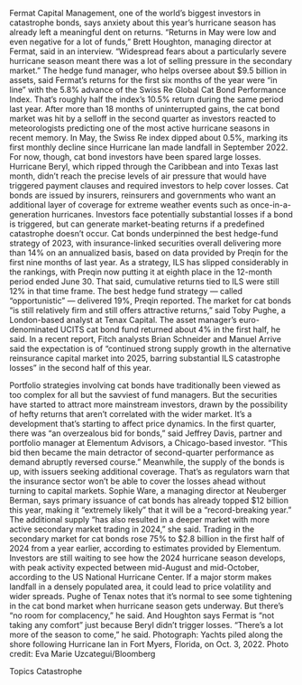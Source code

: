 Fermat Capital Management, one of the world’s biggest investors in catastrophe bonds, says anxiety about this year’s hurricane season has already left a meaningful dent on returns.
“Returns in May were low and even negative for a lot of funds,” Brett Houghton, managing director at Fermat, said in an interview. “Widespread fears about a particularly severe hurricane season meant there was a lot of selling pressure in the secondary market.”
The hedge fund manager, who helps oversee about $9.5 billion in assets, said Fermat’s returns for the first six months of the year were “in line” with the 5.8% advance of the Swiss Re Global Cat Bond Performance Index. That’s roughly half the index’s 10.5% return during the same period last year.
After more than 18 months of uninterrupted gains, the cat bond market was hit by a selloff in the second quarter as investors reacted to meteorologists predicting one of the most active hurricane seasons in recent memory. In May, the Swiss Re index dipped about 0.5%, marking its first monthly decline since Hurricane Ian made landfall in September 2022.
For now, though, cat bond investors have been spared large losses. Hurricane Beryl, which ripped through the Caribbean and into Texas last month, didn’t reach the precise levels of air pressure that would have triggered payment clauses and required investors to help cover losses.
Cat bonds are issued by insurers, reinsurers and governments who want an additional layer of coverage for extreme weather events such as once-in-a-generation hurricanes. Investors face potentially substantial losses if a bond is triggered, but can generate market-beating returns if a predefined catastrophe doesn’t occur.
Cat bonds underpinned the best hedge-fund strategy of 2023, with insurance-linked securities overall delivering more than 14% on an annualized basis, based on data provided by Preqin for the first nine months of last year.
As a strategy, ILS has slipped considerably in the rankings, with Preqin now putting it at eighth place in the 12-month period ended June 30. That said, cumulative returns tied to ILS were still 12% in that time frame. The best hedge fund strategy — called “opportunistic” — delivered 19%, Preqin reported.
The market for cat bonds “is still relatively firm and still offers attractive returns,” said Toby Pughe, a London-based analyst at Tenax Capital. The asset manager’s euro-denominated UCITS cat bond fund returned about 4% in the first half, he said.
In a recent report, Fitch analysts Brian Schneider and Manuel Arrive said the expectation is of “continued strong supply growth in the alternative reinsurance capital market into 2025, barring substantial ILS catastrophe losses” in the second half of this year.

Portfolio strategies involving cat bonds have traditionally been viewed as too complex for all but the savviest of fund managers. But the securities have started to attract more mainstream investors, drawn by the possibility of hefty returns that aren’t correlated with the wider market. It’s a development that’s starting to affect price dynamics.
In the first quarter, there was “an overzealous bid for bonds,” said Jeffrey Davis, partner and portfolio manager at Elementum Advisors, a Chicago-based investor. “This bid then became the main detractor of second-quarter performance as demand abruptly reversed course.”
Meanwhile, the supply of the bonds is up, with issuers seeking additional coverage. That’s as regulators warn that the insurance sector won’t be able to cover the losses ahead without turning to capital markets.
Sophie Ware, a managing director at Neuberger Berman, says primary issuance of cat bonds has already topped $12 billion this year, making it “extremely likely” that it will be a “record-breaking year.” The additional supply “has also resulted in a deeper market with more active secondary market trading in 2024,” she said.
Trading in the secondary market for cat bonds rose 75% to $2.8 billion in the first half of 2024 from a year earlier, according to estimates provided by Elementum.
Investors are still waiting to see how the 2024 hurricane season develops, with peak activity expected between mid-August and mid-October, according to the US National Hurricane Center. If a major storm makes landfall in a densely populated area, it could lead to price volatility and wider spreads.
Pughe of Tenax notes that it’s normal to see some tightening in the cat bond market when hurricane season gets underway. But there’s “no room for complacency,” he said.
And Houghton says Fermat is “not taking any comfort” just because Beryl didn’t trigger losses.
“There’s a lot more of the season to come,” he said.
Photograph: Yachts piled along the shore following Hurricane Ian in Fort Myers, Florida, on Oct. 3, 2022. Photo credit: Eva Marie Uzcategui/Bloomberg

Topics
Catastrophe
